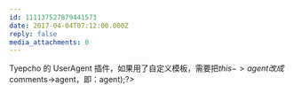 ```yaml
---
id: 111137527879441573
date: 2017-04-04T07:12:00.000Z
reply: false
media_attachments: 0
---
```


Tyepcho 的 UserAgent 插件，如果用了自定义模板，需要把$this->agent 改成$comments->agent，即：agent);?> ​​​​

